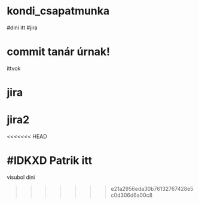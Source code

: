 # kondi_csapatmunka
#dini itt
#jira
# commit tanár úrnak!
ittvok
# jira
# jira2

<<<<<<< HEAD

#IDKXD Patrik itt
=======
visubol dini
>>>>>>> e21a2956eda30b76132767428e5c0d306d6a00c8
